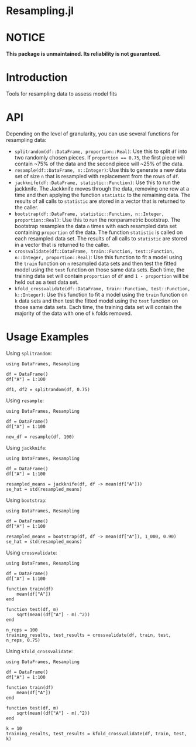 Resampling.jl
=============

# NOTICE

**This package is unmaintained. Its reliability is not guaranteed.**

# Introduction

Tools for resampling data to assess model fits

# API

Depending on the level of granularity, you can use several functions for
resampling data:

* `splitrandom(df::DataFrame, proportion::Real)`: Use this to split `df` into two randomly chosen pieces. If `proportion == 0.75`, the first piece will contain ~75% of the data and the second piece will ~25% of the data.
* `resample(df::DataFrame, n::Integer)`: Use this to generate a new data set of size `n` that is resampled with replacement from the rows of `df`.
* `jackknife(df::DataFrame, statistic::Function)`: Use this to run the jackknife. The Jackknife moves through the data, removing one row at a time and then applying the function `statistic` to the remaining data. The results of all calls to `statistic` are stored in a vector that is returned to the caller.
* `bootstrap(df::DataFrame, statistic::Function, n::Integer, proportion::Real)`: Use this to run the nonparametric bootstrap. The bootstrap resamples the data `n` times with each resampled data set containing `proportion` of the data. The function `statistic` is called on each resampled data set. The results of all calls to `statistic` are stored in a vector that is returned to the caller.
* `crossvalidate(df::DataFrame, train::Function, test::Function, n::Integer, proportion::Real)`: Use this function to fit a model using the `train` function on `n` resampled data sets and then test the fitted model using the `test` function on those same data sets. Each time, the training data set will contain `proportion` of `df` and `1 - proportion` will be held out as a test data set.
* `kfold_crossvalidate(df::DataFrame, train::Function, test::Function, k::Integer)`: Use this function to fit a model using the `train` function on `k` data sets and then test the fitted model using the `test` function on those same data sets. Each time, the training data set will contain the majority of the data with one of `k` folds removed.

# Usage Examples

Using `splitrandom`:

    using DataFrames, Resampling

    df = DataFrame()
    df["A"] = 1:100

    df1, df2 = splitrandom(df, 0.75)

Using `resample`:

    using DataFrames, Resampling

    df = DataFrame()
    df["A"] = 1:100

    new_df = resample(df, 100)

Using `jackknife`:

    using DataFrames, Resampling

    df = DataFrame()
    df["A"] = 1:100

    resampled_means = jackknife(df, df -> mean(df["A"]))
    se_hat = std(resampled_means)

Using `bootstrap`:

    using DataFrames, Resampling

    df = DataFrame()
    df["A"] = 1:100

    resampled_means = bootstrap(df, df -> mean(df["A"]), 1_000, 0.90)
    se_hat = std(resampled_means)

Using `crossvalidate`:

    using DataFrames, Resampling

    df = DataFrame()
    df["A"] = 1:100

    function train(df)
        mean(df["A"])
    end

    function test(df, m)
        sqrt(mean((df["A"] - m).^2))
    end

    n_reps = 100
    training_results, test_results = crossvalidate(df, train, test, n_reps, 0.75)

Using `kfold_crossvalidate`:

    using DataFrames, Resampling

    df = DataFrame()
    df["A"] = 1:100

    function train(df)
        mean(df["A"])
    end

    function test(df, m)
        sqrt(mean((df["A"] - m).^2))
    end

    k = 10
    training_results, test_results = kfold_crossvalidate(df, train, test, k)
